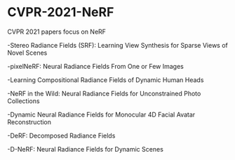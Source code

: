 # CVPR-2021-NeRF
CVPR 2021 papers focus on NeRF

-Stereo Radiance Fields (SRF): Learning View Synthesis for Sparse Views of Novel Scenes


-pixelNeRF: Neural Radiance Fields From One or Few Images


-Learning Compositional Radiance Fields of Dynamic Human Heads


-NeRF in the Wild: Neural Radiance Fields for Unconstrained Photo Collections


-Dynamic Neural Radiance Fields for Monocular 4D Facial Avatar Reconstruction


-DeRF: Decomposed Radiance Fields


-D-NeRF: Neural Radiance Fields for Dynamic Scenes
